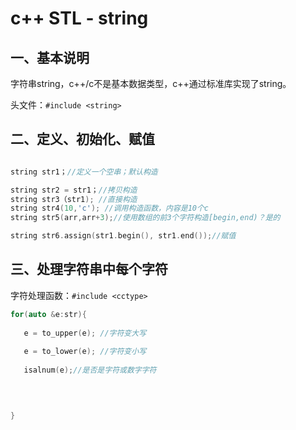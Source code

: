 # c++ STL - string

## 一、基本说明

字符串string，c++/c不是基本数据类型，c++通过标准库实现了string。

头文件：`#include <string>`

## 二、定义、初始化、赋值


```c++

string str1；//定义一个空串；默认构造

string str2 = str1；//拷贝构造
string str3（str1); //直接构造
string str4(10,'c'); //调用构造函数，内容是10个c
string str5(arr,arr+3);//使用数组的前3个字符构造[begin,end)？是的

string str6.assign(str1.begin(), str1.end());//赋值

```

## 三、处理字符串中每个字符

字符处理函数：`#include <cctype>`


```c++
for(auto &e:str){
   
   e = to_upper(e); //字符变大写
   
   e = to_lower(e); //字符变小写
   
   isalnum(e);//是否是字符或数字字符
   

     

}

```